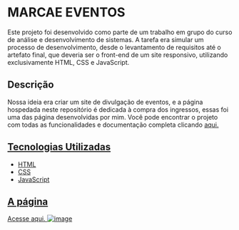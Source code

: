 # MARCAE EVENTOS

Este projeto foi desenvolvido como parte de um trabalho em grupo do curso de análise e desenvolvimento de sistemas. A tarefa era simular um processo de desenvolvimento, desde o levantamento de requisitos até o artefato final, que deveria ser o front-end de um site responsivo, utilizando exclusivamente HTML, CSS e JavaScript.

## Descrição

Nossa ideia era criar um site de divulgação de eventos, e a página hospedada neste repositório é dedicada à compra dos ingressos, essas foi uma das página desenvolvidas por mim. Você pode encontrar o projeto com todas as funcionalidades e documentação completa clicando <a href="https://github.com/ICEI-PUC-Minas-PMV-ADS/ADS-EIXO-1-MARCAE">aqui.

## Tecnologias Utilizadas

- HTML
- CSS
- JavaScript

## A página
Acesse <a href="https://riniel-rodrigo.github.io/MARCAE-Pagina-de-compra/">aqui.
![image](https://github.com/riniel-rodrigo/MARCAE-Pagina-de-compra/assets/80684745/b047f08d-5034-4220-8a59-c29db91c9db8)
